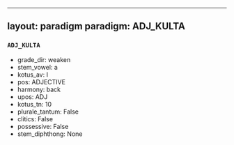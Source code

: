 
---
layout: paradigm
paradigm: ADJ_KULTA
---
### ` ADJ_KULTA `


* grade_dir: weaken
* stem_vowel: a
* kotus_av: I
* pos: ADJECTIVE
* harmony: back
* upos: ADJ
* kotus_tn: 10
* plurale_tantum: False
* clitics: False
* possessive: False
* stem_diphthong: None
